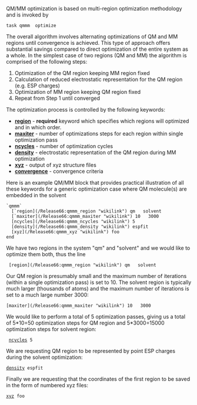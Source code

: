  QM/MM optimization is based on multi-region optimization
methodology and is invoked by

`task qmmm `<qmtheory>` optimize`

The overall algorithm involves alternating optimizations of QM and MM
regions until convergence is achieved. This type of approach offers
substantial savings compared to direct optimization of the entire system
as a whole. In the simplest case of two regions (QM and MM) the
algorithm is comprised of the following steps:

1.  Optimization of the QM region keeping MM region fixed
2.  Calculation of reduced electrostatic representation for the QM
    region (e.g. ESP charges)
3.  Optimization of MM region keeping QM region fixed
4.  Repeat from Step 1 until converged

The optimization process is controlled by the following keywords:

  - [**region**](/Release66:qmmm_region "wikilink") - **required**
    keyword which specifies which regions will optimized and in which
    order.
  - [**maxiter**](/Release66:qmmm_maxiter "wikilink") - number of
    optimizations steps for each region within single optimization pass
  - [**ncycles**](/Release66:qmmm_ncycles "wikilink") - number of
    optimization cycles
  - [**density**](/Release66:qmmm_density "wikilink") - electrostatic
    representation of the QM region during MM optimization
  - [**xyz**](/Release66:qmmm_xyz "wikilink") - output of xyz structure
    files
  - [**convergence**](/Release66:qmmm_convergence "wikilink") -
    convergence criteria

Here is an example QM/MM block that provides practical illustration of
all these keywords for a generic optimization case where QM molecule(s)
are embedded in the solvent
```
`qmmm`
  [`region](/Release66:qmmm_region "wikilink") qm   solvent
  [`maxiter](/Release66:qmmm_maxiter "wikilink") 10   3000
  [ncycles](/Release66:qmmm_ncycles "wikilink") 5
  [density](/Release66:qmmm_density "wikilink") espfit
  [xyz](/Release66:qmmm_xyz "wikilink") foo
end
```
We have two regions in the system "qm" and "solvent" and we would like
to optimize them both, thus the line
```
 [region](/Release66:qmmm_region "wikilink") qm   solvent
```
Our QM region is presumably small and the maximum number of iterations
(within a single optimization pass) is set to 10. The solvent region is
typically much larger (thousands of atoms) and the maximum number of
iterations is set to a much large number 3000:
```
[maxiter](/Release66:qmmm_maxiter "wikilink") 10   3000
```
We would like to perform a total of 5 optimization passes, giving us a
total of 5\*10=50 optimization steps for QM region and 5\*3000=15000
optimization steps for solvent region:

` `[`ncycles`](/Release66:qmmm_ncycles "wikilink")` 5`

We are requesting QM region to be represented by point ESP charges
during the solvent optimization:

[`density`](/Release66:qmmm_density "wikilink")` espfit`

Finally we are requesting that the coordinates of the first region to be
saved in the form of numbered xyz files:

[`xyz`](/Release66:qmmm_xyz "wikilink")` foo`